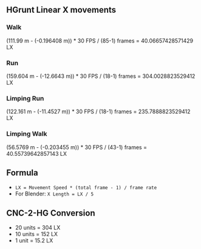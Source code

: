 ## HGrunt Linear X movements
### Walk
(111.99 m - (-0.196408 m)) * 30 FPS / (85-1) frames = 40.06657428571429 LX
### Run
(159.604 m - (-12.6643 m)) * 30 FPS / (18-1) frames = 304.0028823529412 LX
### Limping Run
(122.161 m - (-11.4527 m)) * 30 FPS / (18-1) frames = 235.7888823529412 LX
### Limping Walk
(56.5769 m - (-0.203455 m)) * 30 FPS / (43-1) frames = 40.55739642857143 LX

## Formula
- ```LX = Movement Speed * (total frame - 1) / frame rate```
- For Blender: ```X Length = LX / 5```

## CNC-2-HG Conversion
- 20 units = 304 LX
- 10 units = 152 LX
- 1 unit = 15.2 LX
